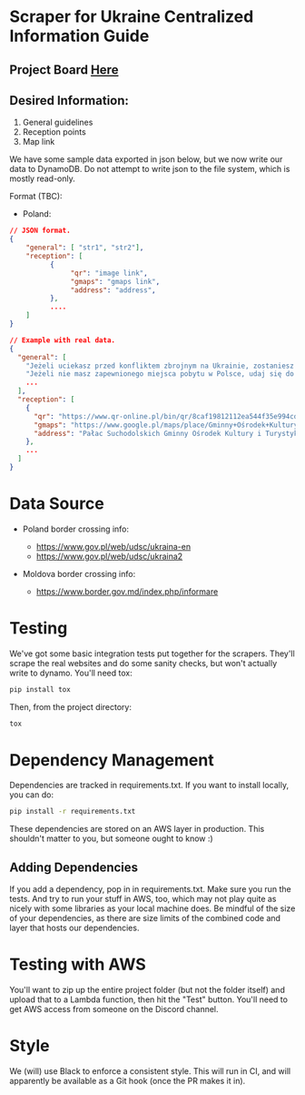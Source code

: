 # Scraper for Ukraine Centralized Information Guide

## Project Board [Here](https://github.com/orgs/Ukraine-Relief-Efforts/projects/1/views/6)



## Desired Information:

1. General guidelines
2. Reception points
3. Map link

We have some sample data exported in json below, but we now write our data to
DynamoDB.  Do not attempt to write json to the file system, which is mostly
read-only.

Format (TBC):
* Poland:

```json
// JSON format.
{
    "general": [ "str1", "str2"],
    "reception": [ 
          {
               "qr": "image link",
               "gmaps": "gmaps link",
               "address": "address",
          },
          ....
    ]
}

// Example with real data.
{
  "general": [
    "Jeżeli uciekasz przed konfliktem zbrojnym na Ukrainie, zostaniesz wpuszczony do Polski.",
    "Jeżeli nie masz zapewnionego miejsca pobytu w Polsce, udaj się do najbliższego punktu recepcyjnego.",
    ...
  ],
  "reception": [
    {
      "qr": "https://www.qr-online.pl/bin/qr/8caf19812112ea544f35e994cd58573c.png",
      "gmaps": "https://www.google.pl/maps/place/Gminny+Ośrodek+Kultury+i+Turystyki/@51.1653246,23.8026394,17z/data=!3m1!4b1!4m5!3m4!1s0x4723890b09b9cd4d:0x5747c0a6dfbbb992!8m2!3d51.1653213!4d23.8048281",
      "address": "Pałac Suchodolskich Gminny Ośrodek Kultury i Turystyki, ul. Parkowa 5, 22-175 Dorohusk – osiedle ​"
    },
    ...
  ]
}

```

# Data Source

* Poland border crossing info:
    * https://www.gov.pl/web/udsc/ukraina-en
    * https://www.gov.pl/web/udsc/ukraina2

* Moldova border crossing info:
    * https://www.border.gov.md/index.php/informare


# Testing

We've got some basic integration tests put together for the scrapers.  They'll
scrape the real websites and do some sanity checks, but won't actually write to
dynamo.  You'll need tox:

```sh
pip install tox
```

Then, from the project directory:

```sh
tox
```

# Dependency Management

Dependencies are tracked in requirements.txt.  If you want to install locally,
you can do:

```sh
pip install -r requirements.txt
```

These dependencies are stored on an AWS layer in production.  This shouldn't
matter to you, but someone ought to know :)

## Adding Dependencies

If you add a dependency, pop in in requirements.txt.  Make sure you run the
tests.  And try to run your stuff in AWS, too, which may not play quite as
nicely with some libraries as your local machine does.  Be mindful of the size
of your dependencies, as there are size limits of the combined code and layer
that hosts our dependencies.

# Testing with AWS

You'll want to zip up the entire project folder (but not the folder itself) and
upload that to a Lambda function, then hit the "Test" button.  You'll need to
get AWS access from someone on the Discord channel.

# Style

We (will) use Black to enforce a consistent style.  This will run in CI, and
will apparently be available as a Git hook (once the PR makes it in).
